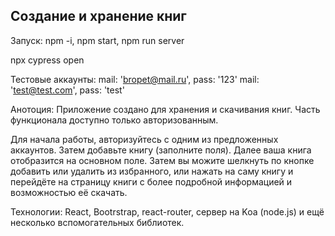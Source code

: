 ## Создание и хранение книг

Запуск: npm -i, npm start, npm run server

npx cypress open

Тестовые аккаунты:
mail: 'bropet@mail.ru', pass: '123'
mail: 'test@test.com', pass: 'test'

Анотоция:
Приложение создано для хранения и скачивания книг. Часть функционала доступно только авторизованным.

Для начала работы, авторизуйтесь с одним из предложенных аккаунтов.
Затем добавьте книгу (заполните поля). Далее ваша книга отобразится на основном поле.
Затем вы можите шелкнуть по кнопке добавить или удалить из избранного, или нажать на саму книгу и перейдёте на страницу книги с более подробной информацией и возможностью её скачать.

Технологии: React, Bootrstrap, react-router, сервер на Koa (node.js) и ещё несколько вспомогательных библиотек.
